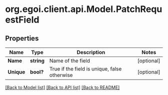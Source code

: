 # org.egoi.client.api.Model.PatchRequestField
## Properties

Name | Type | Description | Notes
------------ | ------------- | ------------- | -------------
**Name** | **string** | Name of the field | [optional] 
**Unique** | **bool?** | True if the field is unique, false otherwise | [optional] 

[[Back to Model list]](../README.md#documentation-for-models) [[Back to API list]](../README.md#documentation-for-api-endpoints) [[Back to README]](../README.md)

